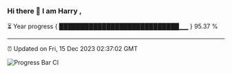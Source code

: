 ### Hi there 👋 I am Harry , 

⏳ Year progress { ████████████████████████████▁▁ } 95.37 %

---

⏰ Updated on Fri, 15 Dec 2023 02:37:02 GMT

![Progress Bar CI](https://github.com/duykhang68/duykhang68/workflows/Progress%20Bar%20CI/badge.svg)

